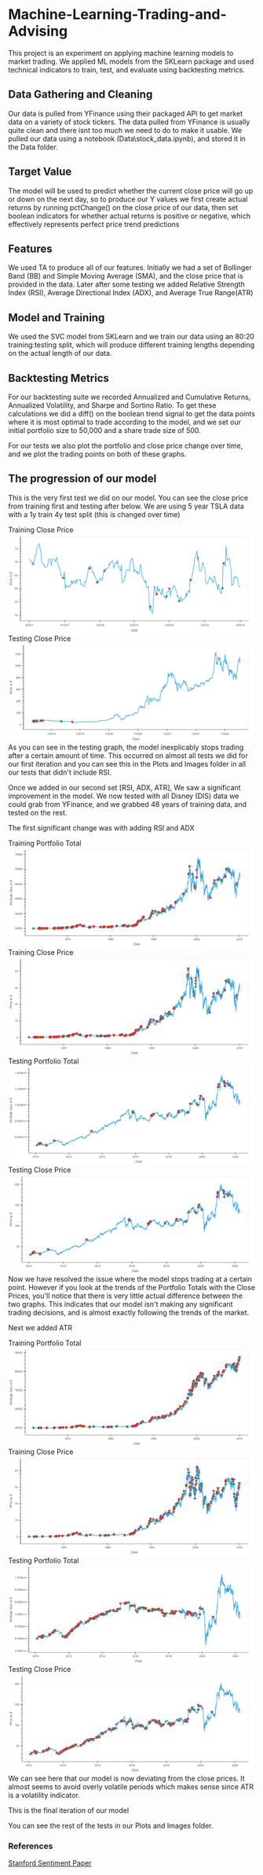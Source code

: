 # Machine-Learning-Trading-and-Advising

This project is an experiment on applying machine learning models to market trading. We applied ML models from the SKLearn package and used technical indicators to train, test, and evaluate using backtesting metrics.

## Data Gathering and Cleaning

Our data is pulled from YFinance using their packaged API to get market data on a variety of stock tickers. The data pulled from YFinance is usually quite clean and there isnt too much we need to do to make it usable. We pulled our data using a notebook (Data\stock_data.ipynb), and stored it in the Data folder.

## Target Value

The model will be used to predict whether the current close price will go up or down on the next day, so to produce our Y values we first create actual returns by running pctChange() on the close price of our data, then set boolean indicators for whether actual returns is positive or negative, which effectively represents perfect price trend predictions

## Features

We used TA to produce all of our features. Initially we had a set of Bollinger Band (BB) and Simple Moving Average (SMA), and the close price that is provided in the data. Later after some testing we added Relative Strength Index (RSI), Average Directional Index (ADX), and Average True Range(ATR)

## Model and Training
We used the SVC model from SKLearn and we train our data using an 80:20 training:testing split, which will produce different training lengths depending on the actual length of our data.

## Backtesting Metrics
For our backtesting suite we recorded Annualized and Cumulative Returns, Annualized Volatility, and Sharpe and Sortino Ratio. To get these calculations we did a diff() on the boolean trend signal to get the data points where it is most optimal to trade according to the model, and we set our initial portfolio size to 50,000 and a share trade size of 500.

For our tests we also plot the portfolio and close price change over time, and we plot the trading points on both of these graphs.

## The progression of our model

This is the very first test we did on our model. You can see the close price from training first and testing after below. We are using 5 year TSLA data with a 1y train 4y test split (this is changed over time)

Training Close Price
![](Plots_and_Images_library/Dual%20SMA%20SVC/Close_Train.png)
Testing Close Price
![](Plots_and_Images_library/Dual%20SMA%20SVC/Close_Test.png)
As you can see in the testing graph, the model inexplicably stops trading after a certain amount of time. This occurred on almost all tests we did for our first iteration and you can see this in the Plots and Images folder in all our tests that didn't include RSI.

Once we added in our second set [RSI, ADX, ATR], We saw a significant improvement in the model. We now tested with all Disney (DIS) data we could grab from YFinance, and we grabbed 48 years of training data, and tested on the rest.

The first significant change was with adding RSI and ADX

Training Portfolio Total
![](Plots_and_Images_library/RSI%20ADX%20SVC/training_total.png)
Training Close Price
![](Plots_and_Images_library/RSI%20ADX%20SVC/training_close.png)
Testing Portfolio Total
![](Plots_and_Images_library/RSI%20ADX%20SVC/testing_total.png)
Testing Close Price
![](Plots_and_Images_library/RSI%20ADX%20SVC/testing_close.png)
Now we have resolved the issue where the model stops trading at a certain point. However if you look at the trends of the Portfolio Totals with the Close Prices, you'll notice that there is very little actual difference between the two graphs. This indicates that our model isn't making any significant trading decisions, and is almost exactly following the trends of the market.

Next we added ATR

Training Portfolio Total
![](Plots_and_Images_library/RSI%20ADX%20ATR%20SVC/training_total.png)
Training Close Price
![](Plots_and_Images_library/RSI%20ADX%20ATR%20SVC/training_close.png)
Testing Portfolio Total
![](Plots_and_Images_library/RSI%20ADX%20ATR%20SVC/testing_total.png)
Testing Close Price
![](Plots_and_Images_library/RSI%20ADX%20ATR%20SVC/testing_close.png)
We can see here that our model is now deviating from the close prices. It almost seems to avoid overly volatile periods which makes sense since ATR is a volatility indicator.

This is the final iteration of our model

You can see the rest of the tests in our Plots and Images folder.

### References

[Stanford Sentiment Paper](https://cs229.stanford.edu/proj2011/GoelMittal-StockMarketPredictionUsingTwitterSentimentAnalysis.pdf)
